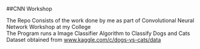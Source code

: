 ##CNN Workshop

The Repo Consists of the work done by me as part of Convolutional Neural Network Workshop at my College<br>
The Program runs a Image Classifier Algorithm to Classify Dogs and Cats<br>
Dataset obtained from www.kaggle.com/c/dogs-vs-cats/data<br>
